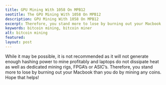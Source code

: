 ```yaml
---
title: GPU Mining With 1058 On MPB12
seotitle: The GPU Mining With 1058 On MPB12
description: GPU Mining With 1058 On MPB12
excerpt: Therefore, you stand more to lose by burning out your Macbook than you do by mining any coins. 
keywords: bitcoin mining, bitcoin miner
alt: bitcoin mining
featured: 
layout: post
---
```

While it may be possible, it is not recommended as it will not generate enough hashing power to mine profitably and laptops do not dissipate heat as well as dedicated mining rigs, FPGA’s or ASIC’s. Therefore, you stand more to lose by burning out your Macbook than you do by mining any coins. Hope that helps!
